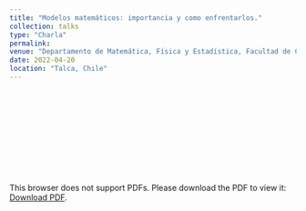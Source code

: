 ```yaml
---
title: "Modelos matemáticos: importancia y como enfrentarlos."
collection: talks
type: "Charla"
permalink: 
venue: "Departamento de Matemática, Fı́sica y Estadı́stica, Facultad de Ciencias Básicas"
date: 2022-04-20
location: "Talca, Chile"
---
```


<object data="https://vosores.github.io/files/UCM_2022.pdf" type="application/pdf" width="700px" height="500px">
    <embed src="https://vosores.github.io/files/UCM_2022.pdf">
        <p>This browser does not support PDFs. Please download the PDF to view it: <a href="https://vosores.github.io/files/UCM_2022.pdf">Download PDF</a>.</p>
    </embed>
</object>
